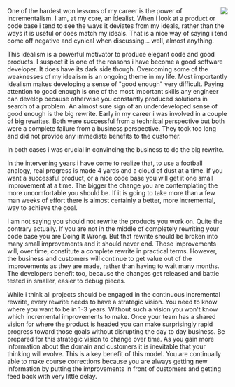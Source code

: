 <img src="/blog/media/incrementalism/doing-it-wrong.jpg" style="float: right;"/>
One of the hardest won lessons of my career is the power of incrementalism. I am, at my core, an idealist. When i look at a product or code base i tend to see the ways it deviates from my ideals, rather than the ways it is useful or does match my ideals. That is a nice way of saying i tend come off negative and cynical when discussing... well, almost anything.

This idealism is a powerful motivator to produce elegant code and good products. I suspect it is one of the reasons i have become a good software developer. It does have its dark side though. Overcoming some of the weaknesses of my idealism is an ongoing theme in my life. Most importantly idealism makes developing a sense of "good enough" very difficult. Paying attention to good enough is one of the most important skills any engineer can develop because otherwise you constantly produced solutions in search of a problem. An almost sure sign of an underdeveloped sense of good enough is the big rewrite. Early in my career i was involved in a couple of big rewrites. Both were successful from a technical perspective but both were a complete failure from a business perspective. They took too long and did not provide any immediate benefits to the customer.

In both cases i was crucial in convincing the business to do the big rewrite.

In the intervening years i have come to realize that, to use a football analogy, real progress is made 4 yards and a cloud of dust at a time. If you want a successful product, or a nice code base you will get it one small improvement at a time. The bigger the change you are contemplating the more uncomfortable you should be. If it is going to take more than a few man weeks of effort there is almost certainly a better, more incremental, way to achieve the goal.

I am not saying you should not rewrite the products you work on. Quite the contrary actually. If you are not in the middle of completely rewriting your code base you are Doing It Wrong. But that rewrite should be broken into many small improvements and it should never end. Those improvements will, over time, constitute a complete rewrite in practical terms. However, the business and customers will continue to get value out of the improvements as they are made, rather than having to wait many months. The developers benefit too, because the changes get released and battle tested in smaller, easier to debug pieces.

While i think all projects should be engaged in the continuous incremental rewrite, every rewrite needs to have a strategic vision. You need to know where you want to be in 1-3 years. Without such a vision you won't know which incremental improvements to make. Once your team has a shared vision for where the product is headed you can make surprisingly rapid progress toward those goals without disrupting the day to day business. Be prepared for this strategic vision to change over time. As you gain more information about the domain and customers it is inevitable that your thinking will evolve. This is a key benefit of this model. You are continually able to make course corrections because you are always getting new information by putting the improvements in front of customers and getting feed back with very little delay.    
